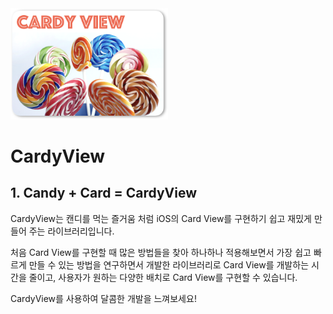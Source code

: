 <img src="images/Logo.png" width="50%"/>

CardyView
===========

## 1. Candy + Card = CardyView
CardyView는 캔디를 먹는 즐거움 처럼 iOS의 Card View를 구현하기 쉽고 재밌게 만들어 주는 라이브러리입니다.

처음 Card View를 구현할 때 많은 방법들을 찾아 하나하나 적용해보면서 가장 쉽고 빠르게 만들 수 있는 방법을 연구하면서 개발한 라이브러리로 Card View를 개발하는 시간을 줄이고, 사용자가 원하는 다양한 배치로 Card View를 구현할 수 있습니다.

CardyView를 사용하여 달콤한 개발을 느껴보세요!
